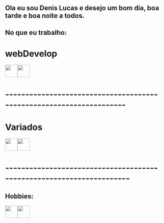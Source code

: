 

## Ola eu sou Denis Lucas e desejo um bom dia, boa tarde e boa noite a todos.

## No que eu trabalho:
# webDevelop
<img src="https://cdn.jsdelivr.net/gh/devicons/devicon/icons/php/php-plain.svg" width="40" height="40" /><img src="https://cdn.jsdelivr.net/gh/devicons/devicon/icons/javascript/javascript-plain.svg" width="40" height="40" />
# --------------------------------------------------------------------
# Variados
<img src="https://cdn.jsdelivr.net/gh/devicons/devicon/icons/csharp/csharp-line.svg" width="40" height="40" /><img src="https://cdn.jsdelivr.net/gh/devicons/devicon/icons/python/python-plain-wordmark.svg" width="40" height="40" />
# ---------------------------------------------------------------------
## Hobbies:
<img src="https://cdn.jsdelivr.net/gh/devicons/devicon/icons/unity/unity-original.svg" width="40" height="40" /><img src="https://cdn.jsdelivr.net/gh/devicons/devicon/icons/godot/godot-plain.svg" width="40" height="40" />


